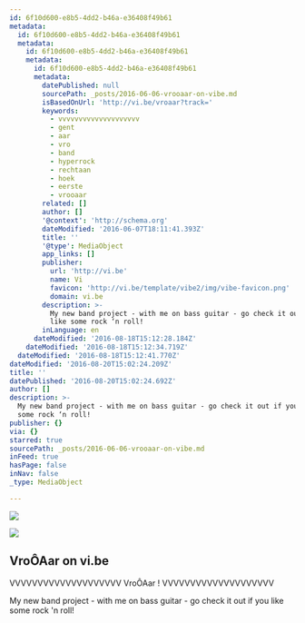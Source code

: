 ```yaml
---
id: 6f10d600-e8b5-4dd2-b46a-e36408f49b61
metadata:
  id: 6f10d600-e8b5-4dd2-b46a-e36408f49b61
  metadata:
    id: 6f10d600-e8b5-4dd2-b46a-e36408f49b61
    metadata:
      id: 6f10d600-e8b5-4dd2-b46a-e36408f49b61
      metadata:
        datePublished: null
        sourcePath: _posts/2016-06-06-vrooaar-on-vibe.md
        isBasedOnUrl: 'http://vi.be/vroaar?track='
        keywords:
          - vvvvvvvvvvvvvvvvvvvv
          - gent
          - aar
          - vro
          - band
          - hyperrock
          - rechtaan
          - hoek
          - eerste
          - vrooaar
        related: []
        author: []
        '@context': 'http://schema.org'
        dateModified: '2016-06-07T18:11:41.393Z'
        title: ''
        '@type': MediaObject
        app_links: []
        publisher:
          url: 'http://vi.be'
          name: Vi
          favicon: 'http://vi.be/template/vibe2/img/vibe-favicon.png'
          domain: vi.be
        description: >-
          My new band project - with me on bass guitar - go check it out if you
          like some rock ‘n roll!
        inLanguage: en
      dateModified: '2016-08-18T15:12:28.184Z'
    dateModified: '2016-08-18T15:12:34.719Z'
  dateModified: '2016-08-18T15:12:41.770Z'
dateModified: '2016-08-20T15:02:24.209Z'
title: ''
datePublished: '2016-08-20T15:02:24.692Z'
author: []
description: >-
  My new band project - with me on bass guitar - go check it out if you like
  some rock ‘n roll!
publisher: {}
via: {}
starred: true
sourcePath: _posts/2016-06-06-vrooaar-on-vibe.md
inFeed: true
hasPage: false
inNav: false
_type: MediaObject

---
```

![](https://the-grid-user-content.s3-us-west-2.amazonaws.com/fabd5d9b-8480-4c28-a8c1-a0a93a8b42d3.png)

<article style=""><img src="https://s3-us-west-2.amazonaws.com/the-grid-img/p/cd3250faa768b585b307b8876b4edc4ea024f269.jpg" /><h1>VroÔAar on vi.be</h1><p>VVVVVVVVVVVVVVVVVVVV VroÔAar ! VVVVVVVVVVVVVVVVVVVV</p></article>

My new band project - with me on bass guitar - go check it out if you like some rock 'n roll!